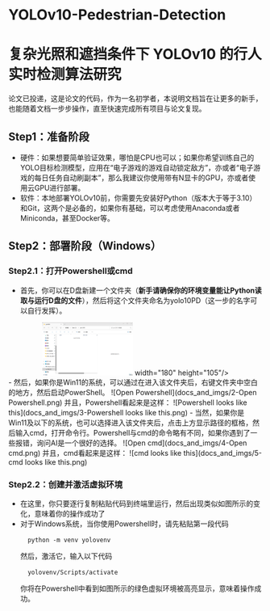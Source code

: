 # YOLOv10-Pedestrian-Detection




# 复杂光照和遮挡条件下 YOLOv10 的行人实时检测算法研究
论文已投递，这是论文的代码，作为一名初学者，本说明文档旨在让更多的新手，也能随着文档一步步操作，直至快速完成所有项目与论文复现。

## Step1：准备阶段
- 硬件：如果想要简单验证效果，哪怕是CPU也可以；如果你希望训练自己的YOLO目标检测模型，应用在“电子游戏的游戏自动锁定敌方”，亦或者“电子游戏的每日任务自动刷副本”，那么我建议你使用带有N显卡的GPU，亦或者使用云GPU进行部署。
- 软件：本地部署YOLOv10前，你需要先安装好Python（版本大于等于3.10）和Git，这两个是必备的，如果你有基础，可以考虑使用Anaconda或者Miniconda，甚至Docker等。

## Step2：部署阶段（Windows）
### Step2.1：打开Powershell或cmd
- 首先，你可以在D盘新建一个文件夹（**新手请确保你的环境变量能让Python读取与运行D盘的文件**），然后将这个文件夹命名为yolo10PD（这一步的名字可以自行发挥）。

<div align=center>
<img src="https://github.com/weyumm/YOLOv10-Pedestrian-Detection/blob/main/docs_and_imgs/1-Create%20new%20folder.png" width="180" height="105"> width="180" height="105"/>
</div>
- 然后，如果你是Win11的系统，可以通过在进入该文件夹后，右键文件夹中空白的地方，然后启动PowerShell。
  ![Open Powershell](docs_and_imgs/2-Open Powershell.png)
  并且，Powershell看起来是这样：
  ![Powershell looks like this](docs_and_imgs/3-Powershell looks like this.png)
- 当然，如果你是Win11及以下的系统，也可以选择进入该文件夹后，点击上方显示路径的框格，然后输入cmd，打开命令行。Powershell与cmd的命令略有不同，如果你遇到了一些报错，询问AI是一个很好的选择。
  ![Open cmd](docs_and_imgs/4-Open cmd.png)
  并且，cmd看起来是这样：
  ![cmd looks like this](docs_and_imgs/5-cmd looks like this.png)
  
### Step2.2：创建并激活虚拟环境
- 在这里，你只要逐行复制粘贴代码到终端里运行，然后出现类似如图所示的变化，意味着你的操作成功了
- 对于Windows系统，当你使用Powershell时，请先粘贴第一段代码
  ```
    python -m venv yolovenv
  ```
  然后，激活它，输入以下代码
  ```
    yolovenv/Scripts/activate
  ```
  你将在Powershell中看到如图所示的绿色虚拟环境被高亮显示，意味着操作成功。
